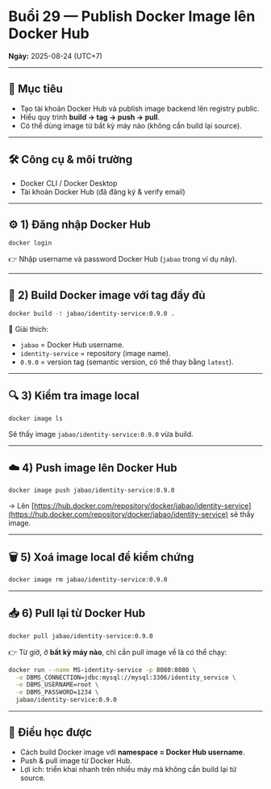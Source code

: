 # Buổi 29 — Publish Docker Image lên Docker Hub

**Ngày:** 2025-08-24 (UTC+7)

---

## 🎯 Mục tiêu
- Tạo tài khoản Docker Hub và publish image backend lên registry public.  
- Hiểu quy trình **build → tag → push → pull**.  
- Có thể dùng image từ bất kỳ máy nào (không cần build lại source).

---

## 🛠 Công cụ & môi trường
- Docker CLI / Docker Desktop  
- Tài khoản Docker Hub (đã đăng ký & verify email)  

---

## ⚙️ 1) Đăng nhập Docker Hub
```bash
docker login
```
👉 Nhập username và password Docker Hub (`jabao` trong ví dụ này).

---

## 🧱 2) Build Docker image với tag đầy đủ
```bash
docker build -t jabao/identity-service:0.9.0 .
```

📌 Giải thích:
- `jabao` = Docker Hub username.  
- `identity-service` = repository (image name).  
- `0.9.0` = version tag (semantic version, có thể thay bằng `latest`).  

---

## 🔍 3) Kiểm tra image local
```bash
docker image ls
```

Sẽ thấy image `jabao/identity-service:0.9.0` vừa build.

---

## ☁️ 4) Push image lên Docker Hub
```bash
docker image push jabao/identity-service:0.9.0
```

→ Lên [https://hub.docker.com/repository/docker/jabao/identity-service](https://hub.docker.com/repository/docker/jabao/identity-service) sẽ thấy image.

---

## 🗑️ 5) Xoá image local để kiểm chứng
```bash
docker image rm jabao/identity-service:0.9.0
```

---

## 📥 6) Pull lại từ Docker Hub
```bash
docker pull jabao/identity-service:0.9.0
```

👉 Từ giờ, ở **bất kỳ máy nào**, chỉ cần pull image về là có thể chạy:
```bash
docker run --name MS-identity-service -p 8080:8080 \
  -e DBMS_CONNECTION=jdbc:mysql://mysql:3306/identity_service \
  -e DBMS_USERNAME=root \
  -e DBMS_PASSWORD=1234 \
  jabao/identity-service:0.9.0
```

---

## 📌 Điều học được
- Cách build Docker image với **namespace = Docker Hub username**.  
- Push & pull image từ Docker Hub.  
- Lợi ích: triển khai nhanh trên nhiều máy mà không cần build lại từ source.
